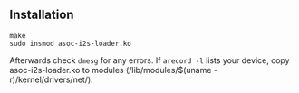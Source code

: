 ## Installation

```
make
sudo insmod asoc-i2s-loader.ko
```

Afterwards check `dmesg` for any errors. If `arecord -l` lists your device, copy asoc-i2s-loader.ko to modules (/lib/modules/$(uname -r)/kernel/drivers/net/).
